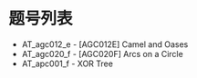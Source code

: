 # 题号列表

- AT_agc012_e - [AGC012E] Camel and Oases
- AT_agc020_f - [AGC020F] Arcs on a Circle
- AT_apc001_f - XOR Tree
